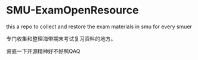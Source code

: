 # SMU-ExamOpenResource
this a repo to collect and restore the exam materials in smu for every smuer

专门收集和整理海带期末考试复习资料的地方。

资瓷一下开源精神好不好鸭QAQ
